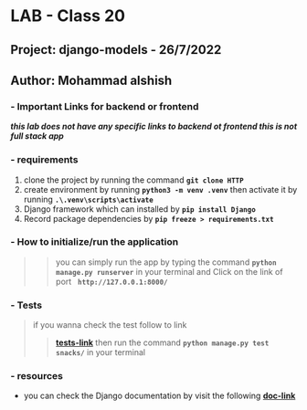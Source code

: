 # LAB - Class 20
## Project: django-models - 26/7/2022
## Author: Mohammad alshish 

### - Important Links for backend or frontend 
***this lab does not have any specific links to backend ot frontend this is not full stack app***

### - requirements
1. clone the project by running the command **`git clone HTTP`**
2. create environment by running **`python3 -m venv .venv`** then activate it by running **`.\.venv\scripts\activate`**
3. Django framework which can installed by **`pip install Django`**
4. Record package dependencies by **`pip freeze > requirements.txt`**

### - How to initialize/run the application
> > you can simply run the app by typing the command **`python manage.py runserver`** in your terminal and Click on the link of port **` http://127.0.0.1:8000/`**

### - Tests
> if you wanna check the test follow to link
> >**[tests-link](snacks/tests.py)** then run the command **`python manage.py test snacks/`** in your terminal

### - resources
- you can check the Django documentation by visit the following **[doc-link](https://docs.djangoproject.com/en/4.0/)**

